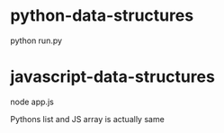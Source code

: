 # python-data-structures
python run.py
# javascript-data-structures
node app.js

Pythons list and JS array is actually same
